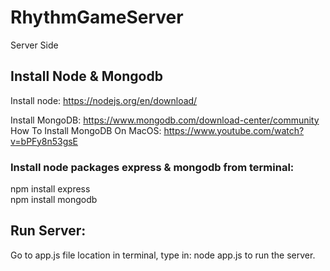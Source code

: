 # RhythmGameServer
Server Side

## Install Node & Mongodb

Install node:
https://nodejs.org/en/download/

Install MongoDB:
https://www.mongodb.com/download-center/community <br>
How To Install MongoDB On MacOS: https://www.youtube.com/watch?v=bPFy8n53gsE
### Install node packages express & mongodb from terminal:
npm install express <br>
npm install mongodb

## Run Server:
Go to app.js file location in terminal, type in:
node app.js to run the server.
